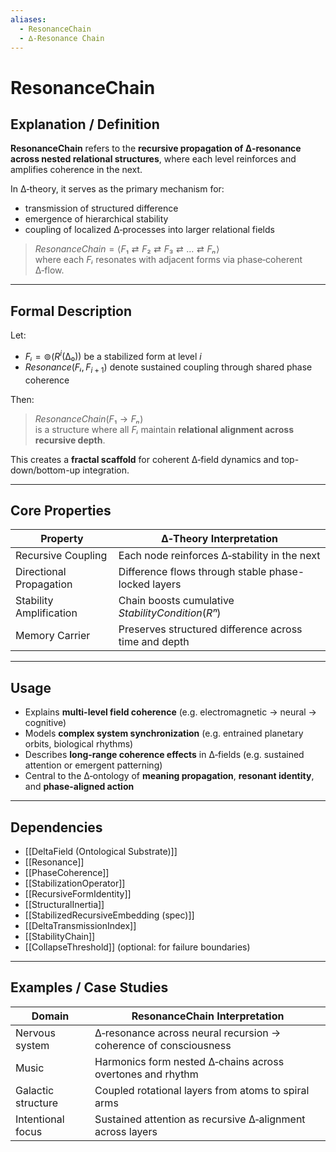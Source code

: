 ```yaml
---
aliases:
  - ResonanceChain
  - ∆‑Resonance Chain
---
```


# ResonanceChain

## Explanation / Definition

**ResonanceChain** refers to the **recursive propagation of ∆‑resonance across nested relational structures**, where each level reinforces and amplifies coherence in the next.

In ∆‑theory, it serves as the primary mechanism for:

- transmission of structured difference  
- emergence of hierarchical stability  
- coupling of localized ∆‑processes into larger relational fields  

> $ResonanceChain = \langle F₁ ⇄ F₂ ⇄ F₃ ⇄ … ⇄ Fₙ \rangle$  
> where each $Fᵢ$ resonates with adjacent forms via phase‑coherent ∆‑flow.

---

## Formal Description

Let:

- $Fᵢ = ⊚(R^i(∆₀))$ be a stabilized form at level *i*  
- $Resonance(Fᵢ, F_{i+1})$ denote sustained coupling through shared phase coherence

Then:

> $ResonanceChain(F₁ → Fₙ)$  
> is a structure where all $Fᵢ$ maintain **relational alignment across recursive depth**.

This creates a **fractal scaffold** for coherent ∆‑field dynamics and top-down/bottom-up integration.

---

## Core Properties

| Property               | ∆‑Theory Interpretation                                         |
|------------------------|----------------------------------------------------------------|
| Recursive Coupling     | Each node reinforces ∆‑stability in the next                   |
| Directional Propagation| Difference flows through stable phase-locked layers            |
| Stability Amplification| Chain boosts cumulative $StabilityCondition(Rⁿ)$               |
| Memory Carrier         | Preserves structured difference across time and depth          |

---

## Usage

- Explains **multi-level field coherence** (e.g. electromagnetic → neural → cognitive)  
- Models **complex system synchronization** (e.g. entrained planetary orbits, biological rhythms)  
- Describes **long-range coherence effects** in ∆‑fields (e.g. sustained attention or emergent patterning)  
- Central to the ∆‑ontology of **meaning propagation**, **resonant identity**, and **phase-aligned action**

---

## Dependencies

- [[DeltaField (Ontological Substrate)]]  
- [[Resonance]]  
- [[PhaseCoherence]]  
- [[StabilizationOperator]]  
- [[RecursiveFormIdentity]]  
- [[StructuralInertia]]  
- [[StabilizedRecursiveEmbedding (spec)]]  
- [[DeltaTransmissionIndex]]  
- [[StabilityChain]]  
- [[CollapseThreshold]] (optional: for failure boundaries)  

---

## Examples / Case Studies

| Domain              | ResonanceChain Interpretation                                     |
|---------------------|-------------------------------------------------------------------|
| Nervous system      | ∆‑resonance across neural recursion → coherence of consciousness |
| Music               | Harmonics form nested ∆‑chains across overtones and rhythm        |
| Galactic structure  | Coupled rotational layers from atoms to spiral arms               |
| Intentional focus   | Sustained attention as recursive ∆‑alignment across layers        |
